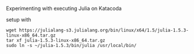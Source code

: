 Experimenting with executing Julia on Katacoda

setup with

```
wget https://julialang-s3.julialang.org/bin/linux/x64/1.5/julia-1.5.3-linux-x86_64.tar.gz
tar xf julia-1.5.3-linux-x86_64.tar.gz
sudo ln -s ~/julia-1.5.3/bin/julia /usr/local/bin/
```
